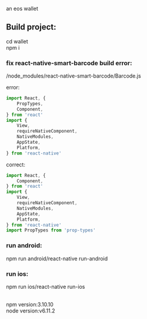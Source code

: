 an eos wallet

## Build project:<br> 
cd wallet <br> 
npm i <br> 

### fix react-native-smart-barcode build error:<br>
/node_modules/react-native-smart-barcode/Barcode.js<br>

error:<br>
``` javascript
import React, {
    PropTypes,
    Component,
} from 'react'
import {
    View,
    requireNativeComponent,
    NativeModules,
    AppState,
    Platform,
} from 'react-native'
```

correct:<br>
``` javascript
import React, {
    Component,
} from 'react'
import {
    View,
    requireNativeComponent,
    NativeModules,
    AppState,
    Platform,
} from 'react-native'
import PropTypes from 'prop-types'
```

### run android:<br>
npm run android/react-native run-android

### run ios:<br>
npm run ios/react-native run-ios

<br>
npm version:3.10.10 <br>
node version:v6.11.2 <br>
